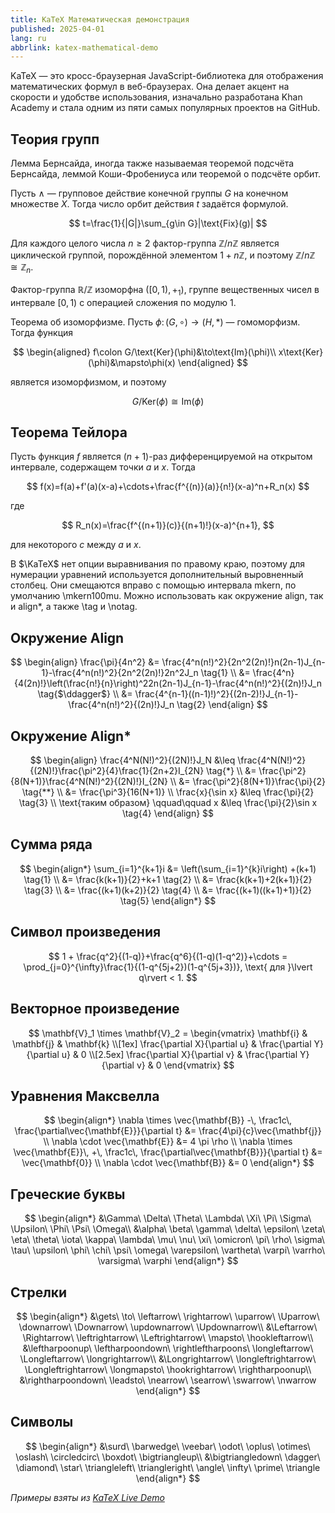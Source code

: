 ```yaml
---
title: KaTeX Математическая демонстрация
published: 2025-04-01
lang: ru
abbrlink: katex-mathematical-demo
---
```


KaTeX — это кросс-браузерная JavaScript-библиотека для отображения математических формул в веб-браузерах. Она делает акцент на скорости и удобстве использования, изначально разработана Khan Academy и стала одним из пяти самых популярных проектов на GitHub.

## Теория групп

Лемма Бернсайда, иногда также называемая теоремой подсчёта Бернсайда, леммой Коши-Фробениуса или теоремой о подсчёте орбит.

Пусть $\wedge$ — групповое действие конечной группы $G$ на конечном множестве $X$. Тогда число орбит действия $t$ задаётся формулой.

$$
t=\frac{1}{|G|}\sum_{g\in G}|\text{Fix}(g)|
$$

Для каждого целого числа $n\ge2$ фактор-группа $\mathbb{Z}/n\mathbb{Z}$ является циклической группой, порождённой элементом $1+n\mathbb{Z}$, и поэтому $\mathbb{Z}/n\mathbb{Z}\cong\mathbb{Z}_n$.

Фактор-группа $\mathbb{R}/\mathbb{Z}$ изоморфна $([0,1),+_1)$, группе вещественных чисел в интервале $[0,1)$ с операцией сложения по модулю 1.

Теорема об изоморфизме. Пусть $\phi\colon(G,\circ)\to(H,*)$ — гомоморфизм. Тогда функция

$$
\begin{aligned}
f\colon G/\text{Ker}(\phi)&\to\text{Im}(\phi)\\
x\text{Ker}(\phi)&\mapsto\phi(x)
\end{aligned}
$$

является изоморфизмом, и поэтому

$$
G/\text{Ker}(\phi)\cong \text{Im}(\phi)
$$

## Теорема Тейлора

Пусть функция $f$ является $(n+1)$-раз дифференцируемой на открытом интервале, содержащем точки $a$ и $x$. Тогда

$$
 f(x)=f(a)+f'(a)(x-a)+\cdots+\frac{f^{(n)}(a)}{n!}(x-a)^n+R_n(x)
$$

где

$$
 R_n(x)=\frac{f^{(n+1)}(c)}{(n+1)!}(x-a)^{n+1},
$$

для некоторого $c$ между $a$ и $x$.

В $\KaTeX$ нет опции выравнивания по правому краю, поэтому для нумерации уравнений используется дополнительный выровненный столбец. Они смещаются вправо с помощью интервала mkern, по умолчанию \mkern100mu. Можно использовать как окружение align, так и align*, а также \tag и \notag.

## Окружение Align

$$
\begin{align}
\frac{\pi}{4n^2} &= \frac{4^n(n!)^2}{2n^2(2n)!}n(2n-1)J_{n-1}-\frac{4^n(n!)^2}{2n^2(2n)!}2n^2J_n \tag{1} \\
&= \frac{4^n}{4(2n)!}\left(\frac{n!}{n}\right)^22n(2n-1)J_{n-1}-\frac{4^n(n!)^2}{(2n)!}J_n \tag{$\ddagger$} \\
&= \frac{4^{n-1}((n-1)!)^2}{(2n-2)!}J_{n-1}-\frac{4^n(n!)^2}{(2n)!}J_n \tag{2}
\end{align}
$$

## Окружение Align*

$$
\begin{align}
\frac{4^N(N!)^2}{(2N)!}J_N &\leq \frac{4^N(N!)^2}{(2N)!}\frac{\pi^2}{4}\frac{1}{2n+2}I_{2N} \tag{*} \\
&= \frac{\pi^2}{8(N+1)}\frac{4^N(N!)^2}{(2N)!}I_{2N} \\
&= \frac{\pi^2}{8(N+1)}\frac{\pi}{2} \tag{**} \\
&= \frac{\pi^3}{16(N+1)} \\
\frac{x}{\sin x} &\leq \frac{\pi}{2} \tag{3} \\
\text{таким образом} \qquad\qquad x &\leq \frac{\pi}{2}\sin x \tag{4}
\end{align}
$$

## Сумма ряда

$$
\begin{align*}
\sum_{i=1}^{k+1}i &= \left(\sum_{i=1}^{k}i\right) +(k+1) \tag{1} \\
&= \frac{k(k+1)}{2}+k+1 \tag{2} \\
&= \frac{k(k+1)+2(k+1)}{2} \tag{3} \\
&= \frac{(k+1)(k+2)}{2} \tag{4} \\
&= \frac{(k+1)((k+1)+1)}{2} \tag{5}
\end{align*}
$$

## Символ произведения

$$
1 + \frac{q^2}{(1-q)}+\frac{q^6}{(1-q)(1-q^2)}+\cdots
= \prod_{j=0}^{\infty}\frac{1}{(1-q^{5j+2})(1-q^{5j+3})},
\text{ для }\lvert q\rvert < 1.
$$

## Векторное произведение

$$
\mathbf{V}_1 \times \mathbf{V}_2 = \begin{vmatrix}
\mathbf{i} & \mathbf{j} & \mathbf{k} \\[1ex]
\frac{\partial X}{\partial u} & \frac{\partial Y}{\partial u} & 0 \\[2.5ex]
\frac{\partial X}{\partial v} & \frac{\partial Y}{\partial v} & 0
\end{vmatrix}
$$

## Уравнения Максвелла

$$
\begin{align*}
\nabla \times \vec{\mathbf{B}} -\, \frac1c\, \frac{\partial\vec{\mathbf{E}}}{\partial t} &= \frac{4\pi}{c}\vec{\mathbf{j}} \\
\nabla \cdot \vec{\mathbf{E}} &= 4 \pi \rho \\
\nabla \times \vec{\mathbf{E}}\, +\, \frac1c\, \frac{\partial\vec{\mathbf{B}}}{\partial t} &= \vec{\mathbf{0}} \\
\nabla \cdot \vec{\mathbf{B}} &= 0
\end{align*}
$$

## Греческие буквы

$$
\begin{align*}
&\Gamma\ \Delta\ \Theta\ \Lambda\ \Xi\ \Pi\ \Sigma\ \Upsilon\ \Phi\ \Psi\ \Omega\\
&\alpha\ \beta\ \gamma\ \delta\ \epsilon\ \zeta\ \eta\ \theta\ \iota\ \kappa\ \lambda\ \mu\ \nu\ \xi\ \omicron\ \pi\ \rho\ \sigma\ \tau\ \upsilon\ \phi\ \chi\ \psi\ \omega\ \varepsilon\ \vartheta\ \varpi\ \varrho\ \varsigma\ \varphi
\end{align*}
$$

## Стрелки

$$
\begin{align*}
&\gets\ \to\ \leftarrow\ \rightarrow\ \uparrow\ \Uparrow\ \downarrow\ \Downarrow\ \updownarrow\ \Updownarrow\\
&\Leftarrow\ \Rightarrow\ \leftrightarrow\ \Leftrightarrow\ \mapsto\ \hookleftarrow\\
&\leftharpoonup\ \leftharpoondown\ \rightleftharpoons\ \longleftarrow\ \Longleftarrow\ \longrightarrow\\
&\Longrightarrow\ \longleftrightarrow\ \Longleftrightarrow\ \longmapsto\ \hookrightarrow\ \rightharpoonup\\
&\rightharpoondown\ \leadsto\ \nearrow\ \searrow\ \swarrow\ \nwarrow
\end{align*}
$$

## Символы

$$
\begin{align*}
&\surd\ \barwedge\ \veebar\ \odot\ \oplus\ \otimes\ \oslash\ \circledcirc\ \boxdot\ \bigtriangleup\\
&\bigtriangledown\ \dagger\ \diamond\ \star\ \triangleleft\ \triangleright\ \angle\ \infty\ \prime\ \triangle
\end{align*}
$$

*Примеры взяты из [KaTeX Live Demo](https://sixthform.info/katex/examples/demo.html)*

